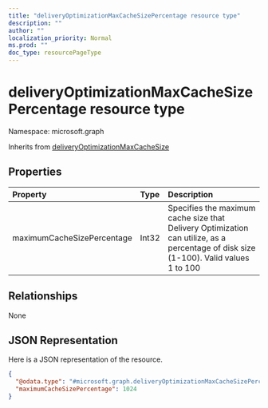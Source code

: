 ```yaml
---
title: "deliveryOptimizationMaxCacheSizePercentage resource type"
description: ""
author: ""
localization_priority: Normal
ms.prod: ""
doc_type: resourcePageType
---
```


# deliveryOptimizationMaxCacheSizePercentage resource type


Namespace: microsoft.graph




Inherits from [deliveryOptimizationMaxCacheSize](../resources/deliveryoptimizationmaxcachesize.md)

## Properties
|Property|Type|Description|
|:---|:---|:---|
|maximumCacheSizePercentage|Int32|Specifies the maximum cache size that Delivery Optimization can utilize, as a percentage of disk size (1-100). Valid values 1 to 100|

## Relationships
None

## JSON Representation
Here is a JSON representation of the resource.
<!-- {
  "blockType": "resource",
  "@odata.type": "microsoft.graph.deliveryOptimizationMaxCacheSizePercentage"
}
-->
``` json
{
  "@odata.type": "#microsoft.graph.deliveryOptimizationMaxCacheSizePercentage",
  "maximumCacheSizePercentage": 1024
}
```

